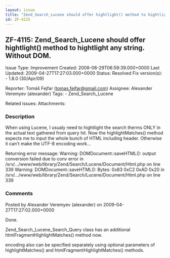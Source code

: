 ```yaml
---
layout: issue
title: "Zend_Search_Lucene should offer hightlight() method to hightlight any string. Without DOM."
id: ZF-4115
---
```


ZF-4115: Zend\_Search\_Lucene should offer hightlight() method to hightlight any string. Without DOM. 
------------------------------------------------------------------------------------------------------

 Issue Type: Improvement Created: 2008-08-29T06:59:39.000+0000 Last Updated: 2009-04-27T17:27:03.000+0000 Status: Resolved Fix version(s): - 1.8.0 (30/Apr/09)
 
 Reporter:  Tomáš Fejfar (tomas.fejfar@gmail.com)  Assignee:  Alexander Veremyev (alexander)  Tags: - Zend\_Search\_Lucene
 
 Related issues: 
 Attachments: 
### Description

When using Lucene, I usualy need to hightlight the search therms ONLY in the actual text gathered from query hit. Now the highlightMatches() method expects me to input the whole bunch of HTML including header. Otherwise it can't make the UTF-8 encoding work...

Returning error message: Warning: DOMDocument::saveHTML(): output conversion failed due to conv error in /srv/.../www/web/library/Zend/Search/Lucene/Document/Html.php on line 339 Warning: DOMDocument::saveHTML(): Bytes: 0x83 0xC2 0xAD 0x20 in /srv/.../www/web/library/Zend/Search/Lucene/Document/Html.php on line 339

 

 

### Comments

Posted by Alexander Veremyev (alexander) on 2009-04-27T17:27:02.000+0000

Done.

Zend\_Search\_Lucene\_Search\_Query class has an additional htmlFragmentHighlightMatches() method now.

encoding also can be specified separately using optional parameters of highlightMatches() and htmlFragmentHighlightMatches() methods.

 

 